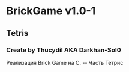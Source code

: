 # BrickGame v1.0-1
## Tetris
### Create by Thucydil AKA Darkhan-Sol0
Реализация Brick Game на C. 
-- Часть Тетрис
